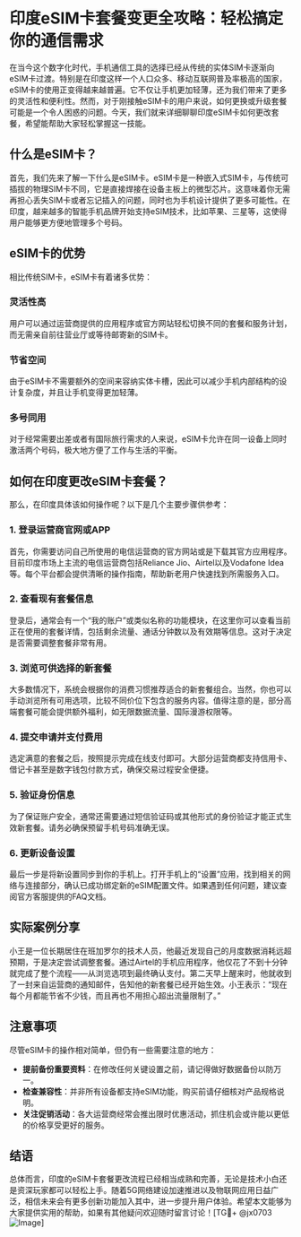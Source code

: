 # 印度eSIM卡套餐变更全攻略：轻松搞定你的通信需求

在当今这个数字化时代，手机通信工具的选择已经从传统的实体SIM卡逐渐向eSIM卡过渡。特别是在印度这样一个人口众多、移动互联网普及率极高的国家，eSIM卡的使用正变得越来越普遍。它不仅让手机更加轻薄，还为我们带来了更多的灵活性和便利性。然而，对于刚接触eSIM卡的用户来说，如何更换或升级套餐可能是一个令人困惑的问题。今天，我们就来详细聊聊印度eSIM卡如何更改套餐，希望能帮助大家轻松掌握这一技能。

## 什么是eSIM卡？

首先，我们先来了解一下什么是eSIM卡。eSIM卡是一种嵌入式SIM卡，与传统可插拔的物理SIM卡不同，它是直接焊接在设备主板上的微型芯片。这意味着你无需再担心丢失SIM卡或者忘记插入的问题，同时也为手机设计提供了更多可能性。在印度，越来越多的智能手机品牌开始支持eSIM技术，比如苹果、三星等，这使得用户能够更方便地管理多个号码。

## eSIM卡的优势

相比传统SIM卡，eSIM卡有着诸多优势：

### 灵活性高
用户可以通过运营商提供的应用程序或官方网站轻松切换不同的套餐和服务计划，而无需亲自前往营业厅或等待邮寄新的SIM卡。

### 节省空间
由于eSIM卡不需要额外的空间来容纳实体卡槽，因此可以减少手机内部结构的设计复杂度，并且让手机变得更加轻薄。

### 多号同用
对于经常需要出差或者有国际旅行需求的人来说，eSIM卡允许在同一设备上同时激活两个号码，极大地方便了工作与生活的平衡。

## 如何在印度更改eSIM卡套餐？

那么，在印度具体该如何操作呢？以下是几个主要步骤供参考：

### 1. 登录运营商官网或APP
首先，你需要访问自己所使用的电信运营商的官方网站或是下载其官方应用程序。目前印度市场上主流的电信运营商包括Reliance Jio、Airtel以及Vodafone Idea等。每个平台都会提供清晰的操作指南，帮助新老用户快速找到所需服务入口。

### 2. 查看现有套餐信息
登录后，通常会有一个“我的账户”或类似名称的功能模块，在这里你可以查看当前正在使用的套餐详情，包括剩余流量、通话分钟数以及有效期等信息。这对于决定是否需要调整套餐非常有用。

### 3. 浏览可供选择的新套餐
大多数情况下，系统会根据你的消费习惯推荐适合的新套餐组合。当然，你也可以手动浏览所有可用选项，比较不同价位下包含的服务内容。值得注意的是，部分高端套餐可能会提供额外福利，如无限数据流量、国际漫游权限等。

### 4. 提交申请并支付费用
选定满意的套餐之后，按照提示完成在线支付即可。大部分运营商都支持信用卡、借记卡甚至是数字钱包付款方式，确保交易过程安全便捷。

### 5. 验证身份信息
为了保证账户安全，通常还需要通过短信验证码或其他形式的身份验证才能正式生效新套餐。请务必确保预留手机号码准确无误。

### 6. 更新设备设置
最后一步是将新设置同步到你的手机上。打开手机上的“设置”应用，找到相关的网络与连接部分，确认已成功绑定新的eSIM配置文件。如果遇到任何问题，建议查阅官方客服提供的FAQ文档。

## 实际案例分享

小王是一位长期居住在班加罗尔的技术人员，他最近发现自己的月度数据消耗远超预期，于是决定尝试调整套餐。通过Airtel的手机应用程序，他仅花了不到十分钟就完成了整个流程——从浏览选项到最终确认支付。第二天早上醒来时，他就收到了一封来自运营商的通知邮件，告知他的新套餐已经开始生效。小王表示：“现在每个月都能节省不少钱，而且再也不用担心超出流量限制了。”

## 注意事项

尽管eSIM卡的操作相对简单，但仍有一些需要注意的地方：

- **提前备份重要资料**：在修改任何关键设置之前，请记得做好数据备份以防万一。
- **检查兼容性**：并非所有设备都支持eSIM功能，购买前请仔细核对产品规格说明。
- **关注促销活动**：各大运营商经常会推出限时优惠活动，抓住机会或许能以更低的价格享受更好的服务。

## 结语

总体而言，印度的eSIM卡套餐更改流程已经相当成熟和完善，无论是技术小白还是资深玩家都可以轻松上手。随着5G网络建设加速推进以及物联网应用日益广泛，相信未来会有更多创新功能加入其中，进一步提升用户体验。希望本文能够为大家提供实用的帮助，如果有其他疑问欢迎随时留言讨论！[TG💪+ @jx0703 ![Image](https://github.com/user-attachments/assets/dbca1d08-cadb-493c-b0ec-ad6f7a83f270)]